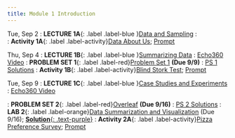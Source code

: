 ```yaml
---
title: Module 1 Introduction
---
```


Tue, Sep 2
: **LECTURE 1A**{: .label .label-blue }[Data and Sampling](/assets/lectures/M1-Introduction/M1a-Data-and-Sampling.pdf)
  :  
: **Activity  1A**{: .label .label-activity}[Data About Us](https://docs.google.com/forms/d/1hKVRNdPbQhmPcyREAwxOc8oibnRKcrvIUR0zJ0u69Ms/view#responses); [Prompt](https://claude.ai/public/artifacts/f14a137d-0c98-4ea0-817d-1680398fb28e)

Thu, Sep 4
: **LECTURE 1B**{: .label .label-blue }[Summarizing Data](/assets/lectures/M1-Introduction/M1b-Summarizing-Data.pdf)
  :  [Echo360 Video](https://echo360.org/lesson/G_cfa36933-c0df-42df-a2b7-d31e4be7f9a2_47c3b0d1-758e-4090-99ce-7fc3cdd96573_2025-09-04T13:00:00.000_2025-09-04T14:15:00.000/classroom)
: **PROBLEM SET 1**{: .label .label-red}[Problem Set 1](https://www.overleaf.com/read/trwqyfddzssz#3b9273)  **(Due 9/9)** 
  : [PS 1 Solutions](/assets/problem-sets/PS1-solutions.pdf)
: **Activity 1B**{: .label .label-activity}[Blind Stork Test](https://docs.google.com/spreadsheets/d/1WpLkO4iG7PC95OW6eJYPtO_7THV4XmRSHL_FJpJd_Sg/view?usp=sharing); [Prompt](https://claude.ai/public/artifacts/68d66189-91c4-4eed-9b77-b722326c5a17) 
  

Tue, Sep 9
: **LECTURE 1C**{: .label .label-blue }[Case Studies and Experiments](/assets/lectures/M1-Introduction/M1c-Case-Studies-Experiments.pdf)
  :  [Echo360 Video](https://echo360.org/lesson/G_cfa36933-c0df-42df-a2b7-d31e4be7f9a2_47c3b0d1-758e-4090-99ce-7fc3cdd96573_2025-09-09T13:00:00.000_2025-09-09T14:15:00.000/classroom)
<!-- : **Lab**{: .label .label-purple } [Intro to Java](#) -->
: **PROBLEM SET 2**{: .label .label-red}[Overleaf](https://www.overleaf.com/read/trwqyfddzssz#3b9273) **(Due 9/16)**
  : [PS 2 Solutions](/assets/problem-sets/PS2-solutions.pdf)
: **LAB 2**{: .label .label-orange}[Data Summarization and Visualization](https://colab.research.google.com/drive/171txI3o7PO3EVesVW7PI7vSWEHr5WprT?usp=sharing) (Due 9/16);
[**Solution**{: .text-purple}](https://colab.research.google.com/drive/1WGAjT8c-pdGT306egALbrZi53ggBcW87?authuser=1#scrollTo=bfawv_hX8G9C)
: **Activity 2A**{: .label .label-activity}[Pizza Preference Survey](https://docs.google.com/spreadsheets/d/1BIFjvKojhE-WL8SUR8jk0Fsf4vADHASqOkeSQJqTy2s/view?gid=0#gid=0); [Prompt](https://claude.ai/public/artifacts/69bdfae7-0e99-4fa6-a3c4-0432409907cc)